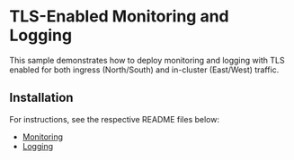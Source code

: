 # TLS-Enabled Monitoring and Logging

This sample demonstrates how to deploy monitoring and logging with
TLS enabled for both ingress (North/South) and in-cluster (East/West)
traffic.

## Installation

For instructions, see the respective README files below:

* [Monitoring](monitoring)
* [Logging](logging)
